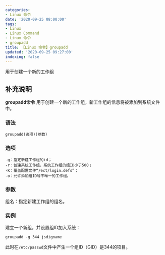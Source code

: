 ```yaml
---
categories:
- Linux 命令
date: '2020-09-25 08:00:00'
tags:
- Linux
- Linux Command
- Linux 命令
- groupadd
title: 【Linux 命令】groupadd
updated: '2020-09-25 09:27:00'
indexing: false
---
```


用于创建一个新的工作组

## 补充说明

**groupadd命令** 用于创建一个新的工作组，新工作组的信息将被添加到系统文件中。

###  语法

```shell
groupadd(选项)(参数)
```

###  选项

```shell
-g：指定新建工作组的id；
-r：创建系统工作组，系统工作组的组ID小于500；
-K：覆盖配置文件“/ect/login.defs”；
-o：允许添加组ID号不唯一的工作组。
```

###  参数

组名：指定新建工作组的组名。

###  实例

建立一个新组，并设置组ID加入系统：

```shell
groupadd -g 344 jsdigname
```

此时在`/etc/passwd`文件中产生一个组ID（GID）是344的项目。


<!-- Linux命令行搜索引擎：https://jaywcjlove.github.io/linux-command/ -->
